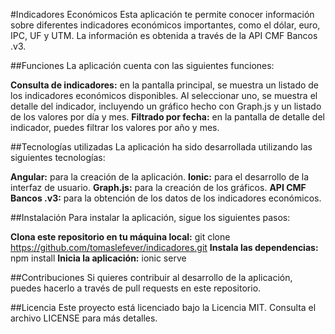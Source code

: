 #Indicadores Económicos
Esta aplicación te permite conocer información sobre diferentes indicadores económicos importantes, como el dólar, euro, IPC, UF y UTM. La información es obtenida a través de la API CMF Bancos .v3.

##Funciones
La aplicación cuenta con las siguientes funciones:

**Consulta de indicadores:** en la pantalla principal, se muestra un listado de los indicadores económicos disponibles. Al seleccionar uno, se muestra el detalle del indicador, incluyendo un gráfico hecho con Graph.js y un listado de los valores por día y mes.
**Filtrado por fecha:** en la pantalla de detalle del indicador, puedes filtrar los valores por año y mes.

##Tecnologías utilizadas
La aplicación ha sido desarrollada utilizando las siguientes tecnologías:

**Angular:** para la creación de la aplicación.
**Ionic:** para el desarrollo de la interfaz de usuario.
**Graph.js:** para la creación de los gráficos.
**API CMF Bancos .v3:** para la obtención de los datos de los indicadores económicos.

##Instalación
Para instalar la aplicación, sigue los siguientes pasos:

**Clona este repositorio en tu máquina local:** git clone https://github.com/tomaslefever/indicadores.git
**Instala las dependencias:** npm install
**Inicia la aplicación:** ionic serve

##Contribuciones
Si quieres contribuir al desarrollo de la aplicación, puedes hacerlo a través de pull requests en este repositorio.

##Licencia
Este proyecto está licenciado bajo la Licencia MIT. Consulta el archivo LICENSE para más detalles.
